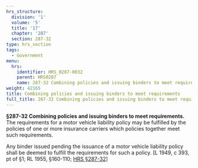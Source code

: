 ```yaml
---
hrs_structure:
  division: '1'
  volume: '5'
  title: '17'
  chapter: '287'
  section: 287-32
type: hrs_section
tags:
  - Government
menu:
  hrs:
    identifier: HRS_0287-0032
    parent: HRS0287
    name: 287-32 Combining policies and issuing binders to meet requirements
weight: 42165
title: Combining policies and issuing binders to meet requirements
full_title: 287-32 Combining policies and issuing binders to meet requirements
---
```

**§287-32 Combining policies and issuing binders to meet requirements.** The requirements for a motor vehicle liability policy may be fulfilled by the policies of one or more insurance carriers which policies together meet such requirements.

Any binder issued pending the issuance of a motor vehicle liability policy shall be deemed to fulfill the requirements for such a policy. [L 1949, c 393, pt of §1; RL 1955, §160-110; [HRS §287-32](/title-17/chapter-287/section-287-32/)]